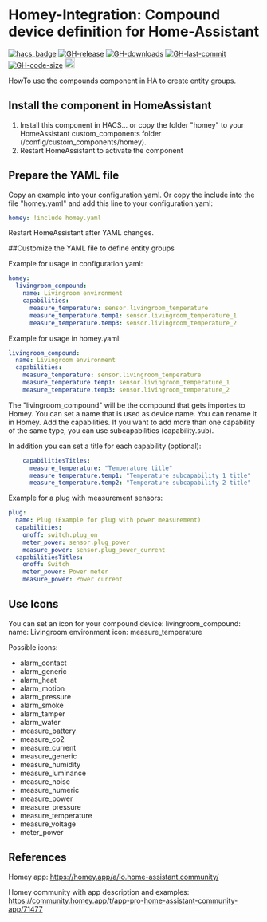# Homey-Integration: Compound device definition for Home-Assistant

[![hacs_badge](https://img.shields.io/badge/HACS-Default-41BDF5.svg?style=for-the-badge)](https://github.com/hacs/integration)
[![GH-release](https://img.shields.io/github/v/release/benct/lovelace-multiple-entity-row.svg?style=flat-square)](https://github.com/RonnyWinkler/homeassistant.homey/releases)
[![GH-downloads](https://img.shields.io/github/downloads/benct/lovelace-multiple-entity-row/total?style=flat-square)](https://github.com/RonnyWinkler/homeassistant.homey/releases)
[![GH-last-commit](https://img.shields.io/github/last-commit/benct/lovelace-multiple-entity-row.svg?style=flat-square)](https://github.com/RonnyWinkler/homeassistant.homey/commits/master)
[![GH-code-size](https://img.shields.io/github/languages/code-size/benct/lovelace-multiple-entity-row.svg?color=red&style=flat-square)](https://github.com/RonnyWinkler/homeassistant.homey)
<a href="https://paypal.me/winklerronny"><img src="https://www.paypalobjects.com/en_US/i/btn/btn_donate_SM.gif" height="20"></a>



HowTo use the compounds component in HA to create entity groups.

## Install the component in HomeAssistant
1) Install this component in HACS... or copy the folder "homey" to your HomeAssistant custom_components folder (/config/custom_components/homey).
2) Restart HomeAssistant to activate the component


## Prepare the YAML file
Copy an example into your configuration.yaml. Or copy the include into the file "homey.yaml" and add this line to your configuration.yaml:
```yaml
homey: !include homey.yaml
```
Restart HomeAssistant after YAML changes.

##Customize the YAML file to define entity groups

Example for usage in configuration.yaml:
```yaml
homey:
  livingroom_compound:
    name: Livingroom environment
    capabilities:
      measure_temperature: sensor.livingroom_temperature
      measure_temperature.temp1: sensor.livingroom_temperature_1
      measure_temperature.temp3: sensor.livingroom_temperature_2
```

Example for usage in homey.yaml:
```yaml
livingroom_compound:
  name: Livingroom environment
  capabilities:
    measure_temperature: sensor.livingroom_temperature
    measure_temperature.temp1: sensor.livingroom_temperature_1
    measure_temperature.temp3: sensor.livingroom_temperature_2
```

The "livingroom_compound" will be the compound that gets importes to Homey.
You can set a name that is used as device name. You can rename it in Homey.
Add the capabilities. If you want to add more than one capability of the same type, you can use subcapabilities (capability.sub).

In addition you can set a title for each capability (optional):
```yaml
    capabilitiesTitles:
      measure_temperature: "Temperature title"
      measure_temperature.temp1: "Temperature subcapability 1 title"
      measure_temperature.temp2: "Temperature subcapability 2 title"
```

Example for a plug with measurement sensors:
```yaml
plug:
  name: Plug (Example for plug with power measurement)
  capabilities:
    onoff: switch.plug_on
    meter_power: sensor.plug_power
    measure_power: sensor.plug_power_current
  capabilitiesTitles:
    onoff: Switch
    meter_power: Power meter
    measure_power: Power current
```

## Use Icons
You can set an icon for your compound device:
livingroom_compound:
  name: Livingroom environment
  icon: measure_temperature

Possible icons:
- alarm_contact
- alarm_generic
- alarm_heat
- alarm_motion
- alarm_pressure
- alarm_smoke
- alarm_tamper
- alarm_water
- measure_battery
- measure_co2
- measure_current
- measure_generic
- measure_humidity
- measure_luminance
- measure_noise
- measure_numeric
- measure_power
- measure_pressure
- measure_temperature
- measure_voltage
- meter_power


## References

Homey app:
https://homey.app/a/io.home-assistant.community/

Homey community with app description and examples:
https://community.homey.app/t/app-pro-home-assistant-community-app/71477